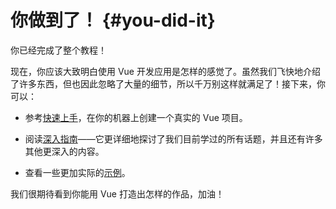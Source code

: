 # 你做到了！ {#you-did-it}

你已经完成了整个教程！

现在，你应该大致明白使用 Vue 开发应用是怎样的感觉了。虽然我们飞快地介绍了许多东西，但也因此忽略了大量的细节，所以千万别这样就满足了！接下来，你可以：

- 参考[快速上手](/guide/quick-start)，在你的机器上创建一个真实的 Vue 项目。

- 阅读[深入指南](/guide/essentials/application)——它更详细地探讨了我们目前学过的所有话题，并且还有许多其他更深入的内容。

- 查看一些更加实际的[示例](/examples/)。

我们很期待看到你能用 Vue 打造出怎样的作品，加油！
